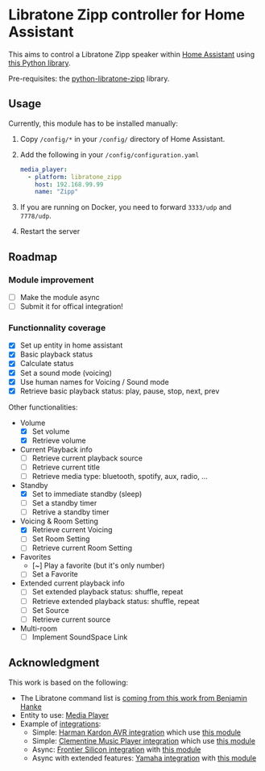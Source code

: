 # Libratone Zipp controller for Home Assistant

This aims to control a Libratone Zipp speaker within [Home Assistant](https://www.home-assistant.io/) using [this Python library](https://github.com/Chouffy/python_libratone_zipp).

Pre-requisites: the [python-libratone-zipp](https://pypi.org/project/python-libratone-zipp/) library.

## Usage

Currently, this module has to be installed manually:

1. Copy `/config/*` in your `/config/` directory of Home Assistant.
1. Add the following in your `/config/configuration.yaml`

    ```yaml
    media_player:
      - platform: libratone_zipp
        host: 192.168.99.99
        name: "Zipp"
    ```
1. If you are running on Docker, you need to forward `3333/udp` and `7778/udp`.

1. Restart the server

## Roadmap

### Module improvement

* [ ] Make the module async
* [ ] Submit it for offical integration!

### Functionnality coverage

* [x] Set up entity in home assistant
* [x] Basic playback status
* [x] Calculate status
* [x] Set a sound mode (voicing)
* [x] Use human names for Voicing / Sound mode
* [x] Retrieve basic playback status: play, pause, stop, next, prev

Other functionalities:

* Volume
    * [x] Set volume
    * [x] Retrieve volume
* Current Playback info
    * [ ] Retrieve current playback source
    * [ ] Retrieve current title
    * [ ] Retrieve media type: bluetooth, spotify, aux, radio, ...
* Standby
    * [x] Set to immediate standby (sleep)
    * [ ] Set a standby timer
    * [ ] Retrive a standby timer
* Voicing & Room Setting
    * [x] Retrieve current Voicing
    * [ ] Set Room Setting
    * [ ] Retrieve current Room Setting
* Favorites
    * [~] Play a favorite (but it's only number)
    * [ ] Set a Favorite
* Extended current playback info
    * [ ] Set extended playback status: shuffle, repeat
    * [ ] Retrieve extended playback status: shuffle, repeat
    * [ ] Set Source
    * [ ] Retrieve current source
* Multi-room
    * [ ] Implement SoundSpace Link

## Acknowledgment

This work is based on the following:

* The Libratone command list is [coming from this work from Benjamin Hanke](https://www.loxwiki.eu/display/LOX/Libratone+Zipp+WLan+Lautsprecher)
* Entity to use: [Media Player](https://developers.home-assistant.io/docs/core/entity/media-player)
* Example of [integrations](https://www.home-assistant.io/integrations/#media-player):
    * Simple: [Harman Kardon AVR integration](https://www.home-assistant.io/integrations/harman_kardon_avr/) which use [this module](https://github.com/Devqon/hkavr)
    * Simple: [Clementine Music Player integration](https://github.com/home-assistant/core/blob/dev/homeassistant/components/clementine/media_player.py) which use [this module]()
    * Async: [Frontier Silicon integration](https://github.com/home-assistant/core/tree/dev/homeassistant/components/frontier_silicon) with [this module](https://github.com/zhelev/python-afsapi/tree/master/afsapi)
    * Async with extended features: [Yamaha integration](https://github.com/home-assistant/core/blob/dev/homeassistant/components/yamaha/) with [this module](https://github.com/wuub/rxv)
